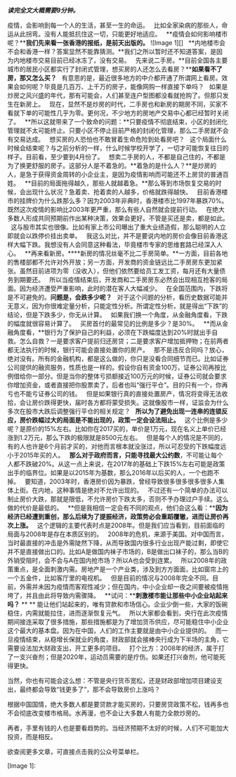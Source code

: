 ***读完全文大概需要9分钟。***  
  
疫情，会影响到每一个人的生活，甚至一生的命运。
 
比如全家染病的那些人，命运从此拐弯。没有人能抵抗住这一切，只能更好地适应。
 
**疫情会如何影响楼市呢？****我们先来看一张香港的报纸，是前天出版的。**
![Image 1][]
 
**内地楼市会不会和香港一样？答案显然不能靠猜测。**我们之所以暂时还不知道答案，是因为内地楼市交易目前已经冰冻了，没有交易。
 
先来说二手房。**目前全国各主要城市的居民小区都实行了封闭式管理，想买房的人还怎么去看房？****如果看不了房，那又怎么买？**
 
有意思的是，最近很多地方的中介都开通了所谓网上看房。效果会如何呢？毕竟是几百万、上千万的房子，能像网购一样直接下单吗？
 
如果是炒房之风兴盛的年代，那有可能会，人们甚至连户型图都没看就抢购了。但那只发生在新房上。
 
现在，显然不是炒房的时代，二手房也和新房的期房不同，买家不看就下单的可能性几乎为零。更何况，不少地方的房地产交易中心都已经暂时关闭了。
 
**所以这就带来了一个致命的问题：**只要疫情不彻底结束，小区的封闭化管理就不太可能终止。只要小区不停止目前严格的封闭化管理，那么二手房就不会有交易达成。
 
想买房的人恐怕也不敢冒着生命危险到处看房吧？
 
这个局面什么时候会结束呢？与之前分析的一样，什么时候学校开学了，一切才可能恢复往日的样子。目前看，至少要到4月份了。
 
想卖二手房的人，不都是自己住的，不都是为了换更舒服的房子。这部分人是不着急的。**着急的是什么人？**是炒房的人，是急于获得资金周转的小企业主，是因为疫情影响而可能还不上房贷的普通百姓。
 
**目前的局面拖得越久，那些人就越着急。**那么等到市场恢复交易的时候，会出现什么状况？急着卖、抢着卖的人越多，价格就跌得越快。
 
目前香港楼市的挂牌价为什么跌那么多？因为2003年非典时，香港楼市比1997年暴跌70%。既然这次疫情的影响比2003年更严重，那么有些人自然就会提前行动。
 
在绝大多数人形成共同预期前作出某种决策，效果会更好。不管是买还是卖，都是如此。
 
这与股市其实也很像。比如有家上市公司曝出了重大业绩造假，那么聪明的人立即就会以跌停价挂出卖单。
 
我这么对比，并不是要说内地的房价会像目前香港这样大幅下跌。我想没有人会同意这种看法，毕竟楼市专家的思维套路已经深入人心。
 
**再来看新房。****新房的情况丝毫不比二手房简单。**一方面，目前各地的售楼部都不允许对外开放；另一方面，开发商的资金链远比二手房房东更加紧张。虽然目前进项为零（没收入），但他们依然要给员工发工资，每月还有大量债务到期要还。
 
所以当疫情结束后，开发商和二手房房东必然会出现相互抢客的局面。因为经济遭受严重影响，此时的潜在客人大幅减少。
 
在全国范围内，下跌将是不可避免的。**问题是，会跌多少呢？**
 
对于这个问题的分析，看历史数据可能并无意义，因为你很难定量分析，只能定性分析。所谓定性分析，就是得出“下跌”的结论，但是下跌多少，你无从计算。
 
如果我们换一个角度，从金融角度看，下跌的幅度就很容易计算了。
 
买房首付的最常见的比例是多少？是30%。
 
**而从金融角度看，**银行为了保护自己的利益，必须在下跌幅度达到20%时就出手自救。怎么自救？一是要求客户提前归还房贷；二是要求客户增加抵押物；在前两者都无法执行的时候，银行可能会直接处置你的房产。
 
那不是违反合同吗？放心，绝对没有。所有的金融机构，都是这么做的，你只是没看合同细节而已。比如证券公司提供的融资服务，性质也是一样的。假设你自有资金100万，证券公司再按比例借给你一部分。但是当你的整体亏损额接近100万元的时候，证券公司就会要求你增加资金，或者直接把你股票卖了，后者也叫“强行平仓”。目的只有一个，你再亏也不能亏证券公司的钱。
 
但是如果银行真的直接处置房产，情况将变得无法收拾，会让房价跌得更快，届时各方都将蒙受损失。这就像股市一样，证监会为什么多次在股市大跌后调整强行平仓的相关规定？
 
**所以为了避免出现一连串的连锁反应，房价跌幅过大的局面是不能出现的，政策一定会设法阻止。**
 
这个比例是多少呢？是原价的15%左右。比如你在2017买的，单价是1万元，现在名义上单价已经涨到1.2万元，那么下跌的极限就是8500元左右。
 
但是每个人的情况是不同的，有的人也许是6个月前才买的，对他而言根本就没涨过，所以可忍受的下跌幅度远小于2015年买的人。
 
**那么对于政府而言，只能寻找最大公约数**，不可能让每个人都不跌破20%。从这一点上来说，在2017年的基础上下跌15%左右可能是政策出手的临界位。如果是以2015年为基数，那么2016年以后买的人，一个也跑不掉。
 
要知道，2003年时，香港房价因为暴跌，曾经导致很多很多很多很多人集体上街。在内地，这种事情是绝对不允许出现的。
 
不过还有一个简单的办法可以制止房价大跌，那就是限低，不允许房价下跌太多，否则不予办理过户手续。这么做的代价是最低的。
 
**但是我相信一定会有不同的观点，他们会这么看：****因为经济已经遭到重创，那么后续为了提振经济，政策势必会重蹈覆辙，进而让房价再次上涨。**
 
这个逻辑的主要代表时点是2008年。但是我们应当看到，目前面临的局面与2008年是存在本质区别的。
 
2008年的危机，来源于美国。对中国而言，当时最直接的冲击是外需陡然下降，从而导致国内很多行业出现产能过剩，即使它并不是直接做出口的。比如A是做国内袜子市场的，B是做出口袜子的，那么当B的外销受阻时，会不会与A在国内抢市场？所以A也会受到连累。
 
所以2008年的政策重点，是全面刺激内需。房地产是一个产业类，涉及到方方面面，比如窗帘上的一个五金件，比如客厅里的电视机。
 
但是目前的情况与2008年完全不同。目前，外需并未因为疫情而客观性减少；但在国内，中小企业却一夜之间要被疫情拖垮了，并且由此将导致内需骤降。
 
**试问：****刺激楼市能让那些中小企业站起来吗？**
** **
能让他们站起来的，唯有贷款和市场信心。企业少倒一些，大家的饭碗稳住，内需就能拉住，进而逐渐恢复元气。
 
所以大家都会看到，央行在此次疫情期间接连采取了很多措施，那些措施都是为了增加货币供应，尽可能稳住中小企业这个最大的基本盘。因为在中国，人们的工作主要就是由中小企业提供的。
 
而一旦疫情结束，从稳增长保就业的角度，财政部就会接棒央行成为下半场的主角，它需要设法加大财政支出，开工更多的项目。
 
打个比方：2008年的经济，属于打了一支兴奋剂；但是2020年，运动员需要的是疗伤。如果还打兴奋剂，他可能死得更快。
  
当然，你也有可能会这么想：不管是央行货币宽松，还是财政部增加项目建设支出，最终都会导致“钱更多了”，那不会导致房价上涨吗？  
  
根据中国国情，绝大多数人都是要贷款才能买房的，只要房贷政策不松，钱再多也不会彻底改变楼市格局。水再漫，也不会让大多数人有能力全款炒房的。
  
再者，手里有钱的人也是要看趋势的。当经济预期不太好的时候，人们不可能加大投资，而是相反。
  
欲查阅更多文章，可直接点击我的公众号菜单栏。

[Image 1]: 